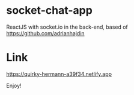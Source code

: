 # socket-chat-app
ReactJS with socket.io in the back-end, based of https://github.com/adrianhajdin

# Link
https://quirky-hermann-a39f34.netlify.app

Enjoy!

